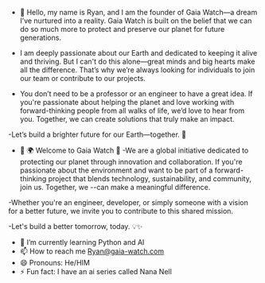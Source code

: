 - 👋 Hello, my name is Ryan, and I am the founder of Gaia Watch—a dream I’ve nurtured into a reality. Gaia Watch is built on the belief that we can do so much more to protect and preserve our planet for future generations.

- I am deeply passionate about our Earth and dedicated to keeping it alive and thriving. But I can't do this alone—great minds and big hearts make all the difference. That’s why we’re always looking for individuals to join our team or contribute to our projects.

- You don’t need to be a professor or an engineer to have a great idea. If you're passionate about helping the planet and love working with forward-thinking people from all walks of life, we’d love to hear from you. Together, we can create solutions that truly make an impact.

-Let’s build a brighter future for our Earth—together. 🌟  
- 👀 🌍 Welcome to Gaia Watch 🌱
-We are a global initiative dedicated to protecting our planet through innovation and collaboration. If you're passionate about the environment and want to be part of a forward-thinking project that blends technology, sustainability, and community, join us. Together, we --can make a meaningful difference.

-Whether you're an engineer, developer, or simply someone with a vision for a better future, we invite you to contribute to this shared mission.

-Let's build a better tomorrow, today. 💡✨
- 🌱 I’m currently learning Python and AI
- 📫 How to reach me Ryan@gaia-watch.com
- 😄 Pronouns: He/HIM
- ⚡ Fun fact: I have an ai series called Nana Nell

<!---
Rittler67/Rittler67 is a ✨ special ✨ repository because its `README.md` (this file) appears on your GitHub profile.
You can click the Preview link to take a look at your changes.
--->
